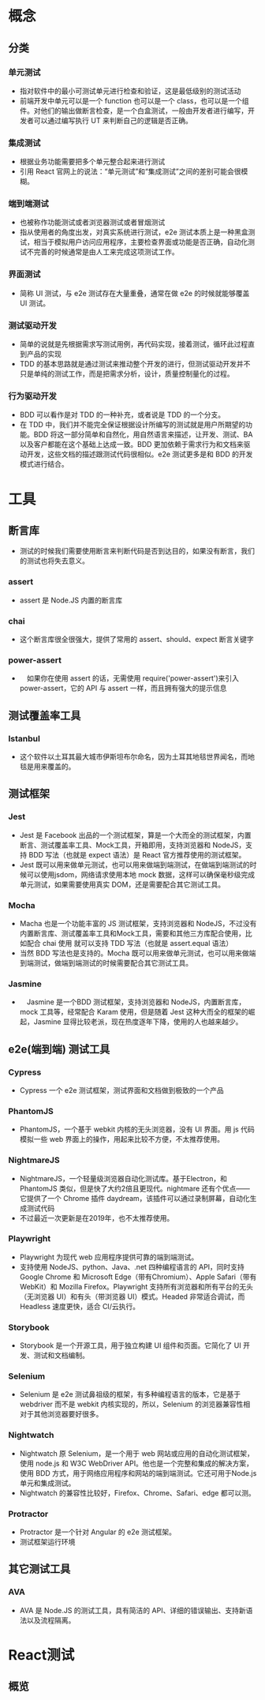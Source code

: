 # 概念
## 分类
### 单元测试
- 指对软件中的最小可测试单元进行检查和验证，这是最低级别的测试活动
- 前端开发中单元可以是一个 function 也可以是一个 class，也可以是一个组件。对他们的输出做断言检查，是一个白盒测试，一般由开发者进行编写，开发者可以通过编写执行 UT 来判断自己的逻辑是否正确。
### 集成测试
- 根据业务功能需要把多个单元整合起来进行测试
- 引用 React 官网上的说法：“单元测试”和“集成测试”之间的差别可能会很模糊。
### 端到端测试
- 也被称作功能测试或者浏览器测试或者冒烟测试
- 指从使用者的角度出发，对真实系统进行测试，e2e 测试本质上是一种黑盒测试，相当于模拟用户访问应用程序，主要检查界面或功能是否正确，自动化测试不完善的时候通常是由人工来完成这项测试工作。
### 界面测试
- 简称 UI 测试，与 e2e 测试存在大量重叠，通常在做 e2e 的时候就能够覆盖 UI 测试。
### 测试驱动开发
- 简单的说就是先根据需求写测试用例，再代码实现，接着测试，循环此过程直到产品的实现
- TDD 的基本思路就是通过测试来推动整个开发的进行，但测试驱动开发并不只是单纯的测试工作，而是把需求分析，设计，质量控制量化的过程。
### 行为驱动开发
- BDD 可以看作是对 TDD 的一种补充，或者说是 TDD 的一个分支。
- 在 TDD 中，我们并不能完全保证根据设计所编写的测试就是用户所期望的功能。BDD 将这一部分简单和自然化，用自然语言来描述，让开发、测试、BA 以及客户都能在这个基础上达成一致。BDD 更加依赖于需求行为和文档来驱动开发，这些文档的描述跟测试代码很相似。e2e 测试更多是和 BDD 的开发模式进行结合。
# 工具
## 断言库
- 测试的时候我们需要使用断言来判断代码是否到达目的，如果没有断言，我们的测试也将失去意义。
### assert
- assert 是 Node.JS 内置的断言库
### chai
- 这个断言库很全很强大，提供了常用的 assert、should、expect 断言关键字
### power-assert
- 　如果你在使用 assert 的话，无需使用 require('power-assert')来引入 power-assert，它的 API 与 assert 一样，而且拥有强大的提示信息
## 测试覆盖率工具
### Istanbul
- 这个软件以土耳其最大城市伊斯坦布尔命名，因为土耳其地毯世界闻名，而地毯是用来覆盖的。
## 测试框架
### Jest
- Jest 是 Facebook 出品的一个测试框架，算是一个大而全的测试框架，内置断言、测试覆盖率工具、Mock工具，开箱即用，支持浏览器和 NodeJS，支持 BDD 写法（也就是 expect 语法）是 React 官方推荐使用的测试框架。
- Jest 既可以用来做单元测试，也可以用来做端到端测试，在做端到端测试的时候可以使用jsdom，网络请求使用本地 mock 数据，这样可以确保毫秒级完成单元测试，如果需要使用真实 DOM，还是需要配合其它测试工具。
### Mocha
- Macha 也是一个功能丰富的 JS 测试框架，支持浏览器和 NodeJS，不过没有内置断言库、测试覆盖率工具和Mock工具，需要和其他三方库配合使用，比如配合 chai 使用 就可以支持 TDD 写法（也就是 assert.equal 语法）
- 当然 BDD 写法也是支持的。Mocha 既可以用来做单元测试，也可以用来做端到端测试，做端到端测试的时候需要配合其它测试工具。
### Jasmine
- 　Jasmine 是一个BDD 测试框架，支持浏览器和 NodeJS，内置断言库，mock 工具等，经常配合 Karam 使用，但是随着 Jest 这种大而全的框架的崛起，Jasmine 显得比较老派，现在热度逐年下降，使用的人也越来越少。
## e2e(端到端) 测试工具
### Cypress
- Cypress 一个 e2e 测试框架，测试界面和文档做到极致的一个产品
### PhantomJS
- PhantomJS，一个基于 webkit 内核的无头浏览器，没有 UI 界面。用 js 代码模拟一些 web 界面上的操作，用起来比较不方便，不太推荐使用。
### NightmareJS
- NightmareJS，一个轻量级浏览器自动化测试库。基于Electron，和 PhantomJS 类似，但是快了大约2倍且更现代。nightmare 还有个优点——它提供了一个 Chrome 插件 daydream，该插件可以通过录制屏幕，自动化生成测试代码
- 不过最近一次更新是在2019年，也不太推荐使用。
### Playwright
- Playwright 为现代 web 应用程序提供可靠的端到端测试。
- 支持使用 NodeJS、python、Java、.net 四种编程语言的 API，同时支持Google Chrome 和 Microsoft Edge（带有Chromium）、Apple Safari（带有WebKit）和 Mozilla Firefox。Playwright 支持所有浏览器和所有平台的无头（无浏览器 UI）和有头（带浏览器 UI）模式。Headed 非常适合调试，而 Headless 速度更快，适合 CI/云执行。
### Storybook
- Storybook 是一个开源工具，用于独立构建 UI 组件和页面。它简化了 UI 开发、测试和文档编制。
### Selenium
- Selenium 是 e2e 测试鼻祖级的框架，有多种编程语言的版本，它是基于 webdriver 而不是 webkit 内核实现的，所以，Selenium 的浏览器兼容性相对于其他浏览器要好很多。
### Nightwatch
- Nightwatch 原 Selenium，是一个用于 web 网站或应用的自动化测试框架，使用 node.js 和 W3C WebDriver API。他也是一个完整和集成的解决方案，使用 BDD 方式，用于网络应用程序和网站的端到端测试。它还可用于Node.js 单元和集成测试。
- Nightwatch 的兼容性比较好，Firefox、Chrome、Safari、edge 都可以测。
### Protractor
- Protractor 是一个针对 Angular 的 e2e 测试框架。
- 测试框架运行环境
## 其它测试工具
### AVA
- AVA 是 Node.JS 的测试工具，具有简洁的 API、详细的错误输出、支持新语法以及流程隔离。

# React测试
## 概览
